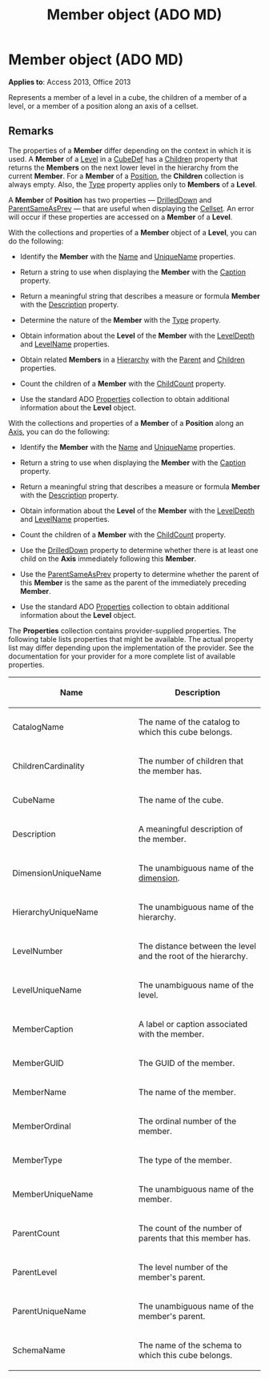 ﻿---
title: Member object (ADO MD)
TOCTitle: Member object (ADO MD)
ms:assetid: d80c024a-07dc-7a35-f8f2-b4d5b19d89e4
ms:mtpsurl: https://msdn.microsoft.com/library/JJ250088(v=office.15)
ms:contentKeyID: 48548025
ms.date: 09/18/2015
mtps_version: v=office.15
---

# Member object (ADO MD)


**Applies to**: Access 2013, Office 2013

Represents a member of a level in a cube, the children of a member of a level, or a member of a position along an axis of a cellset.

## Remarks

The properties of a **Member** differ depending on the context in which it is used. A **Member** of a [Level](level-object-ado-md.md) in a [CubeDef](cubedef-object-ado-md.md) has a [Children](children-property-ado-md.md) property that returns the **Members** on the next lower level in the hierarchy from the current **Member**. For a **Member** of a [Position](position-object-ado-md.md), the **Children** collection is always empty. Also, the [Type](type-property-ado-md.md) property applies only to **Members** of a **Level**.

A **Member** of **Position** has two properties — [DrilledDown](drilleddown-property-ado-md.md) and [ParentSameAsPrev](parentsameasprev-property-ado-md.md) — that are useful when displaying the [Cellset](cellset-object-ado-md.md). An error will occur if these properties are accessed on a **Member** of a **Level**.

With the collections and properties of a **Member** object of a **Level**, you can do the following:

  - Identify the **Member** with the [Name](name-property-ado-md.md) and [UniqueName](uniquename-property-ado-md.md) properties.

  - Return a string to use when displaying the **Member** with the [Caption](caption-property-ado-md.md) property.

  - Return a meaningful string that describes a measure or formula **Member** with the [Description](description-property-ado-md.md) property.

  - Determine the nature of the **Member** with the [Type](type-property-ado-md.md) property.

  - Obtain information about the **Level** of the **Member** with the [LevelDepth](leveldepth-property-ado-md.md) and [LevelName](levelname-property-ado-md.md) properties.

  - Obtain related **Members** in a [Hierarchy](hierarchy-object-ado-md.md) with the [Parent](parent-property-ado-md.md) and [Children](children-property-ado-md.md) properties.

  - Count the children of a **Member** with the [ChildCount](childcount-property-ado-md.md) property.

  - Use the standard ADO [Properties](properties-collection-ado.md) collection to obtain additional information about the **Level** object.

With the collections and properties of a **Member** of a **Position** along an [Axis](axis-object-ado-md.md), you can do the following:

  - Identify the **Member** with the [Name](name-property-ado-md.md) and [UniqueName](uniquename-property-ado-md.md) properties.

  - Return a string to use when displaying the **Member** with the [Caption](caption-property-ado-md.md) property.

  - Return a meaningful string that describes a measure or formula **Member** with the [Description](description-property-ado-md.md) property.

  - Obtain information about the **Level** of the **Member** with the [LevelDepth](leveldepth-property-ado-md.md) and [LevelName](levelname-property-ado-md.md) properties.

  - Count the children of a **Member** with the [ChildCount](childcount-property-ado-md.md) property.

  - Use the [DrilledDown](drilleddown-property-ado-md.md) property to determine whether there is at least one child on the **Axis** immediately following this **Member**.

  - Use the [ParentSameAsPrev](parentsameasprev-property-ado-md.md) property to determine whether the parent of this **Member** is the same as the parent of the immediately preceding **Member**.

  - Use the standard ADO [Properties](properties-collection-ado.md) collection to obtain additional information about the **Level** object.

The **Properties** collection contains provider-supplied properties. The following table lists properties that might be available. The actual property list may differ depending upon the implementation of the provider. See the documentation for your provider for a more complete list of available properties.

<table>
<colgroup>
<col style="width: 50%" />
<col style="width: 50%" />
</colgroup>
<thead>
<tr class="header">
<th><p>Name</p></th>
<th><p>Description</p></th>
</tr>
</thead>
<tbody>
<tr class="odd">
<td><p>CatalogName</p></td>
<td><p>The name of the catalog to which this cube belongs.</p></td>
</tr>
<tr class="even">
<td><p>ChildrenCardinality</p></td>
<td><p>The number of children that the member has.</p></td>
</tr>
<tr class="odd">
<td><p>CubeName</p></td>
<td><p>The name of the cube.</p></td>
</tr>
<tr class="even">
<td><p>Description</p></td>
<td><p>A meaningful description of the member.</p></td>
</tr>
<tr class="odd">
<td><p>DimensionUniqueName</p></td>
<td><p>The unambiguous name of the <a href="dimension-object-ado-md.md">dimension</a>.</p></td>
</tr>
<tr class="even">
<td><p>HierarchyUniqueName</p></td>
<td><p>The unambiguous name of the hierarchy.</p></td>
</tr>
<tr class="odd">
<td><p>LevelNumber</p></td>
<td><p>The distance between the level and the root of the hierarchy.</p></td>
</tr>
<tr class="even">
<td><p>LevelUniqueName</p></td>
<td><p>The unambiguous name of the level.</p></td>
</tr>
<tr class="odd">
<td><p>MemberCaption</p></td>
<td><p>A label or caption associated with the member.</p></td>
</tr>
<tr class="even">
<td><p>MemberGUID</p></td>
<td><p>The GUID of the member.</p></td>
</tr>
<tr class="odd">
<td><p>MemberName</p></td>
<td><p>The name of the member.</p></td>
</tr>
<tr class="even">
<td><p>MemberOrdinal</p></td>
<td><p>The ordinal number of the member.</p></td>
</tr>
<tr class="odd">
<td><p>MemberType</p></td>
<td><p>The type of the member.</p></td>
</tr>
<tr class="even">
<td><p>MemberUniqueName</p></td>
<td><p>The unambiguous name of the member.</p></td>
</tr>
<tr class="odd">
<td><p>ParentCount</p></td>
<td><p>The count of the number of parents that this member has.</p></td>
</tr>
<tr class="even">
<td><p>ParentLevel</p></td>
<td><p>The level number of the member's parent.</p></td>
</tr>
<tr class="odd">
<td><p>ParentUniqueName</p></td>
<td><p>The unambiguous name of the member's parent.</p></td>
</tr>
<tr class="even">
<td><p>SchemaName</p></td>
<td><p>The name of the schema to which this cube belongs.</p></td>
</tr>
</tbody>
</table>

